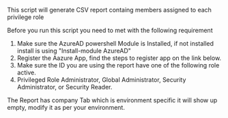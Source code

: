 This script will generate CSV report containg members assigned to each privilege role

Before you run this script you need to met with the following requirement

1. Make sure the AzureAD powershell Module is Installed, if not installed install is using "Install-module AzureAD"
2. Register the Aazure App, find the steps to register app on the link below.
3. Make sure the ID you are using the report have one of the following role active.
4. Privileged Role Administrator, Global Administrator, Security Administrator, or Security Reader.

The Report has company Tab which is environment specific it will show up empty, modify it as per your environment.
